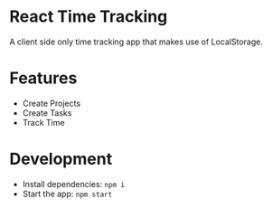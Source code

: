 # React Time Tracking

A client side only time tracking app that makes use of LocalStorage.

# Features

- Create Projects
- Create Tasks
- Track Time

# Development

-   Install dependencies: `npm i`
-   Start the app: `npm start`
